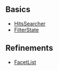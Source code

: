 ## Basics

- [HitsSearcher](hits_searcher.dart)
- [FilterState](filter_state.dart)

## Refinements

- [FacetList](filter_state.dart)

